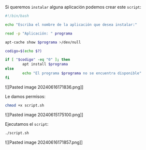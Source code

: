 
Si queremos ``instalar`` alguna aplicación podemos crear este ``script``:

```Bash
#!/bin/bash

echo "Escriba el nombre de la aplicación que desea instalar:"

read -p "Aplicación: " programa

apt-cache show $programa >/dev/null

codigo=$(echo $?)

if [ "$codigo" -eq "0" ]; then
        apt install $programa
else
        echo "El programa $programa no se encuentra disponible"
fi
```

![[Pasted image 20240616171836.png]]

Le damos permisos:

```Bash
chmod +x script.sh
```

![[Pasted image 20240615175100.png]]

Ejecutamos el ``script``:

```Bash
./script.sh
```

![[Pasted image 20240616171857.png]]

